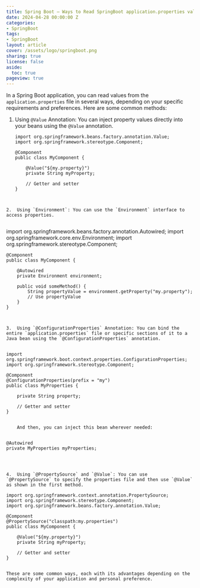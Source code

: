 ```yaml
---
title: Spring Boot – Ways to Read SpringBoot application.properties values
date: 2024-04-28 00:00:00 Z
categories:
- SpringBoot
tags:
- SpringBoot
layout: article
cover: /assets/logo/springboot.png
sharing: true
license: false
aside:
  toc: true
pageview: true
---
```


In a Spring Boot application, you can read values from the `application.properties` file in several ways, depending on your specific requirements and preferences. Here are some common methods:

1.  Using `@Value` Annotation: You can inject property values directly into your beans using the `@Value` annotation.

    ```
    import org.springframework.beans.factory.annotation.Value;
    import org.springframework.stereotype.Component;

    @Component
    public class MyComponent {

        @Value("${my.property}")
        private String myProperty;

        // Getter and setter
    }
  ```


2.  Using `Environment`: You can use the `Environment` interface to access properties.

  
  ```
  import org.springframework.beans.factory.annotation.Autowired;
    import org.springframework.core.env.Environment;
    import org.springframework.stereotype.Component;

    @Component
    public class MyComponent {

        @Autowired
        private Environment environment;

        public void someMethod() {
            String propertyValue = environment.getProperty("my.property");
            // Use propertyValue
        }
    }
```


3.  Using `@ConfigurationProperties` Annotation: You can bind the entire `application.properties` file or specific sections of it to a Java bean using the `@ConfigurationProperties` annotation.
   
```
    import org.springframework.boot.context.properties.ConfigurationProperties;
    import org.springframework.stereotype.Component;

    @Component
    @ConfigurationProperties(prefix = "my")
    public class MyProperties {

        private String property;

        // Getter and setter
    }
```

    And then, you can inject this bean wherever needed:


```
    @Autowired
    private MyProperties myProperties;
```



4.  Using `@PropertySource` and `@Value`: You can use `@PropertySource` to specify the properties file and then use `@Value` as shown in the first method.

```
    import org.springframework.context.annotation.PropertySource;
    import org.springframework.stereotype.Component;
    import org.springframework.beans.factory.annotation.Value;

    @Component
    @PropertySource("classpath:my.properties")
    public class MyComponent {

        @Value("${my.property}")
        private String myProperty;

        // Getter and setter
    }
  ```

These are some common ways, each with its advantages depending on the complexity of your application and personal preference.